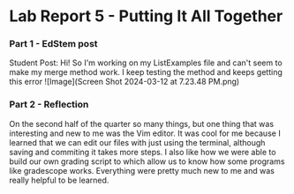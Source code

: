 # Lab Report 5 - Putting It All Together
### Part 1 - EdStem post
Student Post:
  Hi! So I'm working on my ListExamples file and can't seem to make my merge method work. I keep testing the method and keeps getting this error
![Image](Screen Shot 2024-03-12 at 7.23.48 PM.png)



### Part 2 - Reflection
  On the second half of the quarter so many things, but one thing that was interesting and new to me was the Vim editor. It was cool for me because I learned that we can edit our files with just using the terminal, although saving and commiting it takes more steps. I also like how we were able to build our own grading script to which allow us to know how some programs like gradescope works. Everything were pretty much new to me and was really helpful to be learned. 

